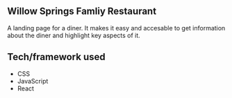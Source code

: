 ## Willow Springs Famliy Restaurant
A landing page for a diner. It makes it easy and accesable to get information about the diner and highlight key aspects of it.

## Tech/framework used
- CSS
- JavaScript
- React
